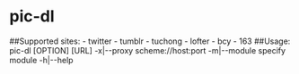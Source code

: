 # pic-dl
##Supported sites:
        - twitter
        - tumblr
        - tuchong
        - lofter
        - bcy
        - 163
##Usage: pic-dl [OPTION] [URL]
        -x|--proxy scheme://host:port
        -m|--module specify module
        -h|--help

